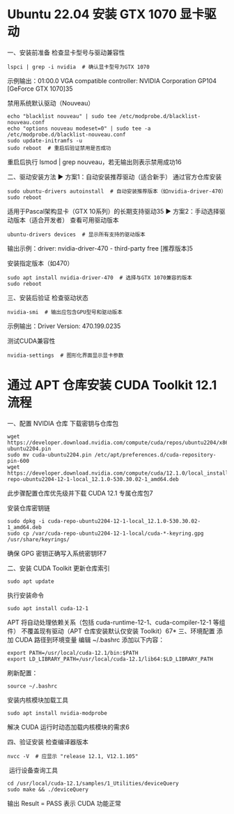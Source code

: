 
# Ubuntu 22.04 安装 GTX 1070 显卡驱动

一、安装前准备
‌检查显卡型号与驱动兼容性‌


``` lspci | grep -i nvidia  # 确认显卡型号为GTX 1070 ```

示例输出：01:00.0 VGA compatible controller: NVIDIA Corporation GP104 [GeForce GTX 1070]35

‌禁用系统默认驱动（Nouveau）‌

```
echo "blacklist nouveau" | sudo tee /etc/modprobe.d/blacklist-nouveau.conf
echo "options nouveau modeset=0" | sudo tee -a /etc/modprobe.d/blacklist-nouveau.conf
sudo update-initramfs -u
sudo reboot  # 重启后验证禁用是否成功
```

重启后执行 lsmod | grep nouveau，若无输出则表示禁用成功16

二、驱动安装方法
▶ 方案1：自动安装推荐驱动（适合新手）
‌通过官方仓库安装
‌
```
sudo ubuntu-drivers autoinstall  # 自动安装推荐版本（如nvidia-driver-470）
sudo reboot
```

适用于Pascal架构显卡（GTX 10系列）的长期支持驱动35
▶ 方案2：手动选择驱动版本（适合开发者）
‌查看可用驱动版本‌

```
ubuntu-drivers devices  # 显示所有支持的驱动版本
```

输出示例：driver: nvidia-driver-470 - third-party free [推荐版本]5

‌安装指定版本（如470）‌

```
sudo apt install nvidia-driver-470  # 选择与GTX 1070兼容的版本
sudo reboot
```

三、安装后验证
‌检查驱动状态‌

```
nvidia-smi  # 输出应包含GPU型号和驱动版本
```

示例输出：Driver Version: 470.199.0235

‌测试CUDA兼容性
‌
```
nvidia-settings  # 图形化界面显示显卡参数
```


# 通过 APT 仓库安装 CUDA Toolkit 12.1 流程
一、配置 NVIDIA 仓库
‌下载密钥与仓库包‌

```
wget https://developer.download.nvidia.com/compute/cuda/repos/ubuntu2204/x86_64/cuda-ubuntu2204.pin
sudo mv cuda-ubuntu2204.pin /etc/apt/preferences.d/cuda-repository-pin-600
wget https://developer.download.nvidia.com/compute/cuda/12.1.0/local_installers/cuda-repo-ubuntu2204-12-1-local_12.1.0-530.30.02-1_amd64.deb
```

此步骤配置仓库优先级并下载 CUDA 12.1 专属仓库包7

‌安装仓库密钥链‌

```
sudo dpkg -i cuda-repo-ubuntu2204-12-1-local_12.1.0-530.30.02-1_amd64.deb
sudo cp /var/cuda-repo-ubuntu2204-12-1-local/cuda-*-keyring.gpg /usr/share/keyrings/
```

确保 GPG 密钥正确写入系统密钥环7

二、安装 CUDA Toolkit
‌更新仓库索引‌

```
sudo apt update
```

‌执行安装命令‌

```
sudo apt install cuda-12-1
```

APT 将自动处理依赖关系（包括 cuda-runtime-12-1、cuda-compiler-12-1 等组件）
‌不覆盖现有驱动‌（APT 仓库安装默认仅安装 Toolkit）67*
三、环境配置
‌添加 CUDA 路径到环境变量‌
编辑 ~/.bashrc 添加以下内容：

```
export PATH=/usr/local/cuda-12.1/bin:$PATH
export LD_LIBRARY_PATH=/usr/local/cuda-12.1/lib64:$LD_LIBRARY_PATH
```

刷新配置：

```
source ~/.bashrc
```

‌安装内核模块加载工具‌

```
sudo apt install nvidia-modprobe
```

解决 CUDA 运行时动态加载内核模块的需求6

四、验证安装
‌检查编译器版本‌

```
nvcc -V  # 应显示 "release 12.1, V12.1.105"
```
‌
运行设备查询工具‌

```
cd /usr/local/cuda-12.1/samples/1_Utilities/deviceQuery
sudo make && ./deviceQuery
```

输出 Result = PASS 表示 CUDA 功能正常
